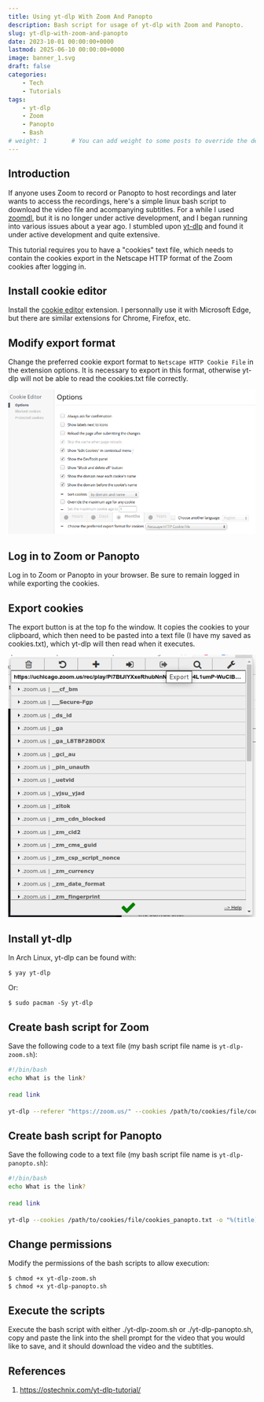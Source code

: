 ```yaml
---
title: Using yt-dlp With Zoom And Panopto
description: Bash script for usage of yt-dlp with Zoom and Panopto.
slug: yt-dlp-with-zoom-and-panopto
date: 2023-10-01 00:00:00+0000
lastmod: 2025-06-10 00:00:00+0000
image: banner_1.svg
draft: false
categories:
    - Tech
    - Tutorials
tags:
    - yt-dlp
    - Zoom
    - Panopto
    - Bash
# weight: 1       # You can add weight to some posts to override the default sorting (date descending)
---
```


## Introduction

If anyone uses Zoom to record or Panopto to host recordings and later wants to access the recordings, here's a simple linux bash script to download the video file and acompanying subtitles. For a while I used [zoomdl](https://github.com/Battleman/zoomdl), but it is no longer under active development, and I began running into various issues about a year ago. I stumbled upon [yt-dlp](https://github.com/yt-dlp/yt-dlp) and found it under active development and quite extensive.

This tutorial requires you to have a "cookies" text file, which needs to contain the cookies export in the Netscape HTTP format of the Zoom cookies after logging in.

## Install cookie editor

Install the [cookie editor](https://microsoftedge.microsoft.com/addons/detail/cookie-editor/ajfboaconbpkglpfanbmlfgojgndmhmc) extension. I personnally use it with Microsoft Edge, but there are similar extensions for Chrome, Firefox, etc.

## Modify export format

Change the preferred cookie export format to `Netscape HTTP Cookie File` in the extension options. It is necessary to export in this format, otherwise yt-dlp will not be able to read the cookies.txt file correctly.

![Modify preferred export format](Modify_preferred_export_format.png)

## Log in to Zoom or Panopto

Log in to Zoom or Panopto in your browser. Be sure to remain logged in while exporting the cookies.

## Export cookies

The export button is at the top fo the window. It copies the cookies to your clipboard, which then need to be pasted into a text file (I have my saved as cookies.txt), which yt-dlp will then read when it executes.

![Export cookies](Export_cookies.png)

## Install yt-dlp

In Arch Linux, yt-dlp can be found with:

    $ yay yt-dlp

Or:

    $ sudo pacman -Sy yt-dlp

## Create bash script for Zoom

Save the following code to a text file (my bash script file name is `yt-dlp-zoom.sh`):

```bash
#!/bin/bash
echo What is the link?

read link

yt-dlp --referer "https://zoom.us/" --cookies /path/to/cookies/file/cookies_zoom.txt -o "%(title)s-%(id)s.%(ext)s" --write-subs $link
```

## Create bash script for Panopto

Save the following code to a text file (my bash script file name is `yt-dlp-panopto.sh`):

```bash
#!/bin/bash
echo What is the link?

read link

yt-dlp --cookies /path/to/cookies/file/cookies_panopto.txt -o "%(title)s-%(id)s.%(ext)s" --write-subs $link
```

## Change permissions

Modify the permissions of the bash scripts to allow execution:

    $ chmod +x yt-dlp-zoom.sh
    $ chmod +x yt-dlp-panopto.sh

## Execute the scripts

Execute the bash script with either ./yt-dlp-zoom.sh or ./yt-dlp-panopto.sh, copy and paste the link into the shell prompt for the video that you would like to save, and it should download the video and the subtitles.

## References

1. https://ostechnix.com/yt-dlp-tutorial/